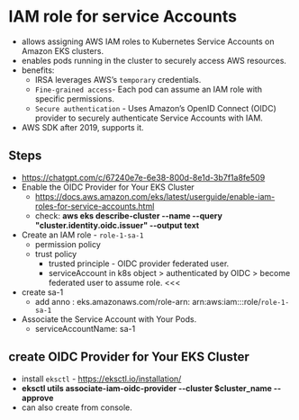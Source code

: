 # IAM role for service Accounts
- allows assigning AWS IAM roles to Kubernetes Service Accounts on Amazon EKS clusters.
- enables pods running in the cluster to securely access AWS resources.
- benefits:
  - IRSA leverages AWS’s `temporary` credentials.
  - `Fine-grained access`-  Each pod can assume an IAM role with specific permissions.
  - `Secure authentication` - Uses Amazon’s OpenID Connect (OIDC) provider to securely authenticate Service Accounts with IAM.
- AWS SDK after 2019, supports it.

## Steps
- https://chatgpt.com/c/67240e7e-6e38-800d-8e1d-3b7f1a8fe509
- Enable the OIDC Provider for Your EKS Cluster
  - https://docs.aws.amazon.com/eks/latest/userguide/enable-iam-roles-for-service-accounts.html
  - check: **aws eks describe-cluster --name <your-cluster-name> --query "cluster.identity.oidc.issuer" --output text**
- Create an IAM role - `role-1-sa-1`
  - permission policy
  - trust policy
    - trusted principle - OIDC provider federated user.
    - serviceAccount in k8s object > authenticated by OIDC > become federated user to assume role.  <<<
- create sa-1
  - add anno : eks.amazonaws.com/role-arn: arn:aws:iam::<account-id>:role/`role-1-sa-1`
- Associate the Service Account with Your Pods. 
  - serviceAccountName: sa-1

## create OIDC Provider for Your EKS Cluster
- install `eksctl` - https://eksctl.io/installation/
- **eksctl utils associate-iam-oidc-provider --cluster $cluster_name --approve**
- can also create from console.